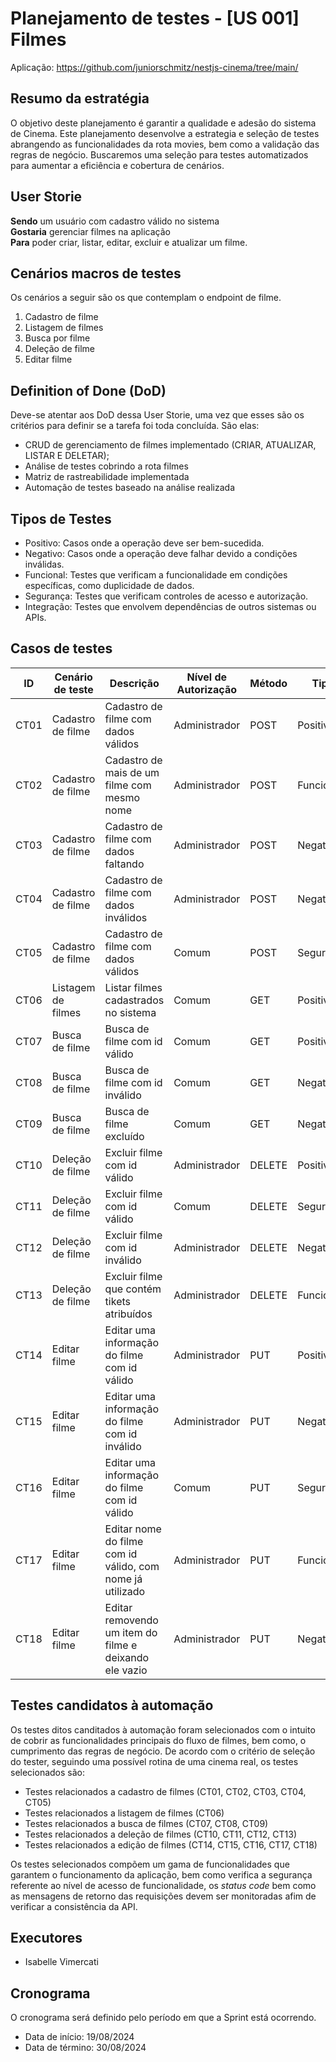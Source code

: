 # Planejamento de testes - [US 001] Filmes

Aplicação: <https://github.com/juniorschmitz/nestjs-cinema/tree/main/>

## Resumo da estratégia

O objetivo deste planejamento é garantir a qualidade e adesão do sistema de Cinema. Este planejamento desenvolve a estrategia e seleção de testes abrangendo as funcionalidades da rota movies, bem como a validação das regras de negócio. Buscaremos uma seleção para testes automatizados para aumentar a eficiência e cobertura de cenários.

## User Storie

**Sendo** um usuário com cadastro válido no sistema\
**Gostaria** gerenciar filmes na aplicação\
**Para** poder criar, listar, editar, excluir e atualizar um filme.

## Cenários macros de testes

Os cenários a seguir são os que contemplam o endpoint de filme.

1. Cadastro de filme
2. Listagem de filmes
3. Busca por filme
4. Deleção de filme
5. Editar filme

## Definition of Done (DoD)

Deve-se atentar aos DoD dessa User Storie, uma vez que esses são os critérios para definir se a tarefa foi toda concluída. São elas:

- CRUD de gerenciamento de filmes implementado (CRIAR, ATUALIZAR, LISTAR E DELETAR);
- Análise de testes cobrindo a rota filmes
- Matriz de rastreabilidade implementada
- Automação de testes baseado na análise realizada

## Tipos de Testes

- Positivo: Casos onde a operação deve ser bem-sucedida.
- Negativo: Casos onde a operação deve falhar devido a condições inválidas.
- Funcional: Testes que verificam a funcionalidade em condições específicas, como duplicidade de dados.
- Segurança: Testes que verificam controles de acesso e autorização.
- Integração: Testes que envolvem dependências de outros sistemas ou APIs.

## Casos de testes

| ID   | Cenário de teste   | Descrição                                                 | Nível de Autorização | Método | Tipo      | Código esperado |
| ---- | ------------------ | --------------------------------------------------------- | -------------------- | ------ | --------- | --------------- |
| CT01 | Cadastro de filme  | Cadastro de filme com dados válidos                       | Administrador        | POST   | Positivo  | 201             |
| CT02 | Cadastro de filme  | Cadastro de mais de um filme com mesmo nome               | Administrador        | POST   | Funcional | 400             |
| CT03 | Cadastro de filme  | Cadastro de filme com dados faltando                      | Administrador        | POST   | Negativo  | 400             |
| CT04 | Cadastro de filme  | Cadastro de filme com dados inválidos                     | Administrador        | POST   | Negativo  | 400             |
| CT05 | Cadastro de filme  | Cadastro de filme com dados válidos                       | Comum                | POST   | Segurança | 403             |
| CT06 | Listagem de filmes | Listar filmes cadastrados no sistema                      | Comum                | GET    | Positivo  | 200             |
| CT07 | Busca de filme     | Busca de filme com id válido                              | Comum                | GET    | Positivo  | 200             |
| CT08 | Busca de filme     | Busca de filme com id inválido                            | Comum                | GET    | Negativo  | 400             |
| CT09 | Busca de filme     | Busca de filme excluído                                   | Comum                | GET    | Negativo  | 400             |
| CT10 | Deleção de filme   | Excluir filme com id válido                               | Administrador        | DELETE | Positivo  | 200             |
| CT11 | Deleção de filme   | Excluir filme com id válido                               | Comum                | DELETE | Segurança | 403             |
| CT12 | Deleção de filme   | Excluir filme com id inválido                             | Administrador        | DELETE | Negativo  | 404             |
| CT13 | Deleção de filme   | Excluir filme que contém tikets atribuídos                | Administrador        | DELETE | Funcional | 400             |
| CT14 | Editar filme       | Editar uma informação do filme com id válido              | Administrador        | PUT    | Positivo  | 200             |
| CT15 | Editar filme       | Editar uma informação do filme com id inválido            | Administrador        | PUT    | Negativo  | 404             |
| CT16 | Editar filme       | Editar uma informação do filme com id válido              | Comum                | PUT    | Segurança | 403             |
| CT17 | Editar filme       | Editar nome do filme com id válido, com nome já utilizado | Administrador        | PUT    | Funcional | 400             |
| CT18 | Editar filme       | Editar removendo um item do filme e deixando ele vazio    | Administrador        | PUT    | Negativo  | 400             |

## Testes candidatos à automação

Os testes ditos canditados à automação foram selecionados com o intuito de cobrir as funcionalidades principais do fluxo de filmes, bem como, o cumprimento das regras de negócio. De acordo com o critério de seleção do tester, seguindo uma possível rotina de uma cinema real, os testes selecionados são:

- Testes relacionados a cadastro de filmes (CT01, CT02, CT03, CT04, CT05)
- Testes relacionados a listagem de filmes (CT06)
- Testes relacionados a busca de filmes (CT07, CT08, CT09)
- Testes relacionados a deleção de filmes (CT10, CT11, CT12, CT13)
- Testes relacionados a edição de filmes (CT14, CT15, CT16, CT17, CT18)

Os testes selecionados compõem um gama de funcionalidades que garantem o funcionamento da aplicação, bem como verifica a segurança referente ao nível de acesso de funcionalidade, os _status code_ bem como as mensagens de retorno das requisições devem ser monitoradas afim de verificar a consistência da API.

## Executores

- Isabelle Vimercati

## Cronograma

O cronograma será definido pelo período em que a Sprint está ocorrendo.

- Data de início: 19/08/2024
- Data de término: 30/08/2024
